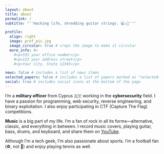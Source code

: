```yaml
---
layout: about
title: about
permalink: /
subtitle: "''Hacking life, shredding guitar strings. 💻⚔️🎸''"

profile:
  align: right
  image: prof_pic.jpg
  image_circular: true # crops the image to make it circular
  more_info: #>
    #<p>555 your office number</p>
    #<p>123 your address street</p>
    #<p>Your City, State 12345</p>

news: false # includes a list of news items
selected_papers: false # includes a list of papers marked as "selected={true}"
social: true # includes social icons at the bottom of the page
---
```


I’m a **military officer** from Cyprus 🇨🇾 working in the **cybersecurity** field. I have a passion for programming, web security, reverse engineering, and binary exploitation. I also enjoy participating in CTF (Capture The Flag) competitions.

**Music** is a big part of my life. I’m a fan of rock in all its forms—alternative, classic, and everything in between. I record music covers, playing guitar, bass, drums, and keyboard, and share them on [YouTube](https://www.youtube.com/kallenosf).

Although I’m a tech geek, I’m also passionate about sports. I’m a football fan (⚽, not 🏈) and enjoy playing tennis as well.